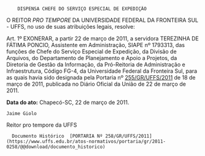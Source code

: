         DISPENSA CHEFE DO SERVIÇO ESPECIAL DE EXPEDIÇÃO  

O REITOR  *PRO TEMPORE*  DA UNIVERSIDADE FEDERAL DA FRONTEIRA SUL - UFFS, no uso de suas atribuições legais, resolve:

 Art. 1º EXONERAR, a partir 22 de março de 2011, a servidora TEREZINHA DE FÁTIMA PONCIO, Assistente em Administração, SIAPE nº 1793313, das funções de Chefe do Serviço Especial de Expedição, da Divisão de Arquivos, do Departamento de Planejamento e Apoio a Projetos, da Diretoria de Gestão da Informação, da Pró-Reitoria de Administração e Infraestrutura, Código FG-4, da Universidade Federal da Fronteira Sul, para as quais havia sido designada pela Portaria nº  [255/GR/UFFS/2011](https://www.uffs.edu.br/atos-normativos/portaria/gr/2011-0255) de 18 de março de 2011, publicada no Diário Oficial da União de 22 de março de 2011.

  

   **Data do ato:** Chapecó-SC, 22 de março de 2011.   
 

    Jaime Giolo    
 Reitor pro tempore da UFFS 

      Documento Histórico  [PORTARIA Nº 258/GR/UFFS/2011](https://www.uffs.edu.br/atos-normativos/portaria/gr/2011-0258/@@download/documento_historico)     
      